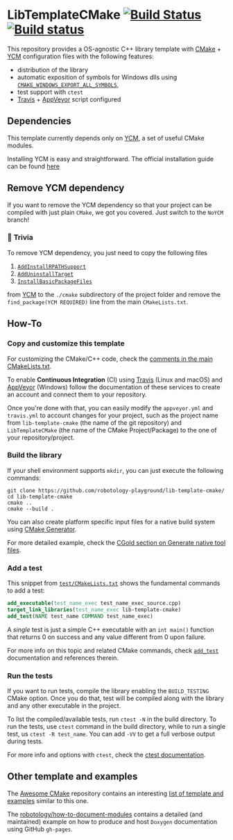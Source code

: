 LibTemplateCMake [![Build Status](https://travis-ci.org/robotology-playground/lib-template-cmake.svg?branch=master)](https://travis-ci.org/robotology-playground/lib-template-cmake) [![Build status](https://ci.appveyor.com/api/projects/status/64u9i4j4jjcmjdpt/branch/master)](https://ci.appveyor.com/project/traversaro/lib-template-cmake/branch/master)
===========

This repository provides a OS-agnostic C++ library template with [CMake](https://cmake.org/) + [YCM](https://github.com/robotology/ycm) configuration files with the following features:
  * distribution of the library
  * automatic exposition of symbols for Windows dlls using [`CMAKE_WINDOWS_EXPORT_ALL_SYMBOLS`](https://blog.kitware.com/create-dlls-on-windows-without-declspec-using-new-cmake-export-all-feature/),
  * test support with `ctest`
  * [Travis](https://travis-ci.org/) + [AppVeyor](https://www.appveyor.com/) script configured

## Dependencies
This template currently depends only on [YCM](https://github.com/robotology/ycm), a set of useful CMake modules.

Installing YCM is easy and straightforward. The official installation guide can be found [here](http://robotology.github.io/ycm/gh-pages/master/manual/ycm-installing.7.html)

## Remove YCM dependency
If you want to remove the YCM dependency so that your project can be compiled with just plain `CMake`, we got you covered.
Just switch to the `NoYCM` branch!

### 📝 **Trivia**
To remove YCM dependency, you just need to copy the following files
 1. [`AddInstallRPATHSupport`](https://github.com/robotology/ycm/blob/master/modules/AddInstallRPATHSupport.cmake)
 2. [`AddUninstallTarget`](https://github.com/robotology/ycm/blob/master/modules/AddUninstallTarget.cmake)
 3. [`InstallBasicPackageFiles`](https://github.com/robotology/ycm/blob/master/modules/InstallBasicPackageFiles.cmake)

from [YCM](https://github.com/robotology/ycm) to the `./cmake` subdirectory of the project folder and remove the `find_package(YCM REQUIRED)` line from the main `CMakeLists.txt`.

## How-To

### Copy and customize this template
For customizing the CMake/C++ code, check the [comments in the main CMakeLists.txt](https://github.com/robotology-playground/lib-template-cmake/blob/master/CMakeLists.txt#L3).

To enable **Continuous Integration** (CI) using [Travis](https://travis-ci.org/) (Linux and macOS) and [AppVeyor](https://www.appveyor.com/) (Windows) follow the documentation of these services to create an account and connect them to your repository.

Once you're done with that, you can easily modify the `appveyor.yml` and `travis.yml` to account changes for your project, such as the project name from `lib-template-cmake` (the name of the git repository) and `LibTemplateCMake` (the name of the CMake Project/Package) to the one of your repository/project.

### Build the library
If your shell environment supports `mkdir`, you can just execute the following commands:

```shell
git clone https://github.com/robotology-playground/lib-template-cmake/
cd lib-template-cmake
cmake ..
cmake --build .
```

You can also create platform specific input files for a native build system using [CMake Generator](https://cmake.org/cmake/help/latest/manual/cmake-generators.7.html).

For more detailed example, check the [CGold section on Generate native tool files](https://cgold.readthedocs.io/en/latest/first-step/generate-native-tool.html).

### Add a test
This snippet from [`test/CMakeLists.txt`](test/CMakeLists.txt) shows the fundamental commands to add a test:
```cmake
add_executable(test_name_exec test_name_exec_source.cpp)
target_link_libraries(test_name_exec lib-template-cmake)
add_test(NAME test_name COMMAND test_name_exec)
```
A _single_ test is just a simple C++ executable with an `int main()` function that returns 0 on success and any value different from 0 upon failure.

For more info on this topic and related CMake commands, check [`add_test`](https://cmake.org/cmake/help/v3.7/command/add_test.html) documentation and references therein.

### Run the tests
If you want to run tests, compile the library enabling the `BUILD_TESTING` CMake option. Once you do that, test will be compiled along with the library and any other executable in the project.

To list the compiled/available tests, run `ctest -N` in the build directory.
To run the tests, use `ctest` command in the build directory, while to run a single test, us `ctest -R test_name`.
You can add `-VV` to get a full verbose output during tests.

For more info and options with `ctest`, check the [ctest documentation](https://cmake.org/cmake/help/latest/manual/ctest.1.html).

## Other template and examples
The [Awesome CMake](https://github.com/onqtam/awesome-cmake) repository contains an interesting [list of template and examples](https://github.com/onqtam/awesome-cmake#tutorials--examples--templates) similar to this one.

The [robotology/how-to-document-modules](https://github.com/robotology/how-to-document-modules) contains a detailed (and maintained) example on how to produce and host `Doxygen` documentation using GitHub `gh-pages`.
